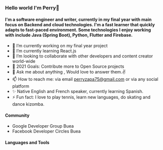 ### Hello world I'm Perry👋

#### I'm a software engineer and writer, currently in my final year with main focus on Backend and cloud technologies. I'm a fast learner that quickly adapts to fast-paced environment. Some technologies I enjoy working with include Java (Spring Boot), Python, Flutter and Firebase.


- 🔭 I’m currently working on my final year project
- 🌱 I’m currently learning React.js
- 👯 I’m looking to collaborate with other developers and content creator world-wide
- 🥅 2021 Goals: Contribute more to Open Source projects
- 💬 Ask me about anything , Would love to answer them.✌
- 📫 How to reach me: via email perryzapa75@gmail.com or via any social platform
- ✨ Native English and French speaker, currently learning Spanish.
- ⚡ Fun fact: I love to play tennis, learn new languages, do skating and dance kizomba.

#### Community

- Google Developer Group Buea
- Facebook Developer Circles Buea

#### Languages and Tools
